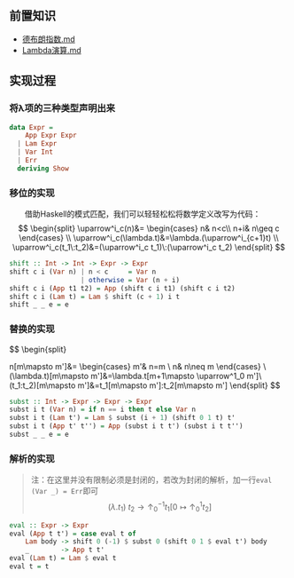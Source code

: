 ## 前置知识
- [德布朗指数.md](https://www.dexera.online/s/?path=.%2Fdocs%2FNotes%2FPLT%2F%E5%BE%B7%E5%B8%83%E6%9C%97%E6%8C%87%E6%95%B0.md)
- [Lambda演算.md](https://www.dexera.online/s/?path=.%2Fdocs%2FNotes%2FPLT%2FLambda%E6%BC%94%E7%AE%97.md)
## 实现过程
### 将λ项的三种类型声明出来
```haskell
data Expr = 
    App Expr Expr
  | Lam Expr
  | Var Int
  | Err
  deriving Show
```
### 移位的实现
&emsp;&emsp;借助Haskell的模式匹配，我们可以轻轻松松将数学定义改写为代码：
$$
\begin{split}
\uparrow^i_c(n)&= 
\begin{cases}
n& n<c\\
n+i& n\geq c
\end{cases} \\
\uparrow^i_c(\lambda.t)&=\lambda.(\uparrow^i_{c+1}t) \\
\uparrow^i_c(t_1\:t_2)&=(\uparrow^i_c t_1)\:(\uparrow^i_c t_2)
\end{split}
$$
```haskell
shift :: Int -> Int -> Expr -> Expr
shift c i (Var n) | n < c     = Var n
                  | otherwise = Var (n + i)
shift c i (App t1 t2) = App (shift c i t1) (shift c i t2)
shift c i (Lam t) = Lam $ shift (c + 1) i t
shift _ _ e = e
```
### 替换的实现
$$
\begin{split}

n[m\mapsto m']&= 
\begin{cases}
m'& n=m \\
n& n\neq m
\end{cases} \\
(\lambda.t)[m\mapsto m']&=\lambda.t[m+1\mapsto \uparrow^1_0 m']\\
(t_1\:t_2)[m\mapsto m']&=t_1[m\mapsto m']\:t_2[m\mapsto m']
\end{split}
$$
```haskell
subst :: Int -> Expr -> Expr -> Expr
subst i t (Var n) = if n == i then t else Var n
subst i t (Lam t') = Lam $ subst (i + 1) (shift 0 1 t) t'
subst i t (App t' t'') = App (subst i t t') (subst i t t'')
subst _ _ e = e
```
### 解析的实现
>注：在这里并没有限制必须是封闭的，若改为封闭的解析，加一行`eval (Var _) = Err`即可
$$
(\lambda.t_1)\:t_2 
\to 
\uparrow^{-1}_0
t_1[0\mapsto \uparrow^1_0 t_2]
$$
```haskell
eval :: Expr -> Expr
eval (App t t') = case eval t of
    Lam body -> shift 0 (-1) $ subst 0 (shift 0 1 $ eval t') body
    _        -> App t t'
eval (Lam t) = Lam $ eval t
eval t = t
```
